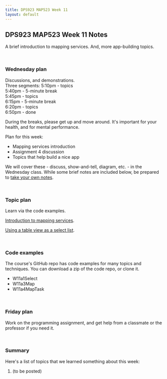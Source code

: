 ```yaml
---
title: DPS923 MAP523 Week 11
layout: default
---
```


## DPS923 MAP523 Week 11 Notes

A brief introduction to mapping services. And, more app-building topics.

<br>

### Wednesday plan

Discussions, and demonstrations.  
Three segments:
5:10pm - topics  
5:40pm - 5-minute break  
5:45pm - topics  
6:15pm - 5-minute break  
6:20pm - topics  
6:50pm - done  

During the breaks, please get up and move around. It's important for your health, and for mental performance. 

Plan for this week:
* Mapping services introduction 
* Assignment 4 discussion 
* Topics that help build a nice app

We will cover these - discuss, show-and-tell, diagram, etc. - in the Wednesday class. While some brief notes are included below, be prepared to [take your own notes](/standards#taking-notes-in-class). 

<br>

### Topic plan 

Learn via the code examples.

[Introduction to mapping services](location-map-essentials). 

[Using a table view as a select list](select-list-webapi).

<br>

### Code examples

The course's GitHub repo has code examples for many topics and techniques. You can download a zip of the code repo, or clone it. 
* W11a1Select
* W11a3Map
* W11a4MapTask

<br>

### Friday plan

Work on the programming assignment, and get help from a classmate or the professor if you need it. 

<br>

### Summary

Here's a list of topics that we learned something about this week:
1. (to be posted)

<br>
